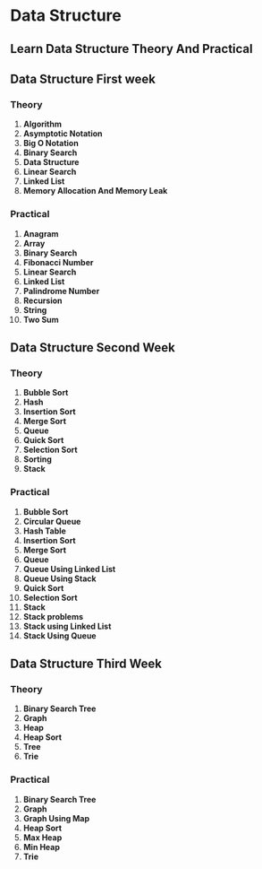 # Data Structure

## Learn Data Structure Theory And Practical

## Data Structure First week

### Theory

1. **Algorithm**
2. **Asymptotic Notation**
3. **Big O Notation**
4. **Binary Search**
5. **Data Structure**
6. **Linear Search**
7. **Linked List**
8. **Memory Allocation And Memory Leak**

### Practical

1. **Anagram**
2. **Array**
3. **Binary Search**
4. **Fibonacci Number**
5. **Linear Search**
6. **Linked List**
7. **Palindrome Number**
8. **Recursion**
9. **String**
10. **Two Sum**

## Data Structure Second Week

### Theory

1. **Bubble Sort**
2. **Hash**
3. **Insertion Sort**
4. **Merge Sort**
5. **Queue**
6. **Quick Sort**
7. **Selection Sort**
8. **Sorting**
9. **Stack**

### Practical

1. **Bubble Sort**
2. **Circular Queue**
3. **Hash Table**
4. **Insertion Sort**
5. **Merge Sort**
6. **Queue**
7. **Queue Using Linked List**
8. **Queue Using Stack**
9. **Quick Sort**
10. **Selection Sort**
11. **Stack**
12. **Stack problems**
13. **Stack using Linked List**
14. **Stack Using Queue**

## Data Structure Third Week

### Theory

1. **Binary Search Tree**
2. **Graph**
3. **Heap**
4. **Heap Sort**
5. **Tree**
6. **Trie**

### Practical

1. **Binary Search Tree**
2. **Graph**
3. **Graph Using Map**
4. **Heap Sort**
5. **Max Heap**
6. **Min Heap**
7. **Trie**
